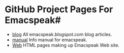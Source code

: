 # GitHub Project Pages For Emacspeak#
* [blog](blog) All emacspeak.blogspot.com blog articles.
* [manual](manual) Info manual for emacspeak.
* [Web](html) HTML pages making up Emacspeak Web site.

